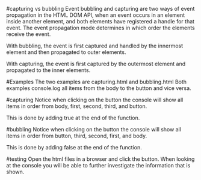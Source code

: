 #capturing vs bubbling
Event bubbling and capturing are two ways of event propagation in the HTML DOM API, when an event occurs in an element inside another element, and both elements have registered a handle for that event. The event propagation mode determines in which order the elements receive the event.

With bubbling, the event is first captured and handled by the innermost element and then propagated to outer elements.

With capturing, the event is first captured by the outermost element and propagated to the inner elements.

#Examples
The two examples are capturing.html and bubbling.html
Both examples console.log all items from the body to the button and vice versa.

#capturing
Notice when clicking on the button the console will show all items in order from body, first, second, third, and button.

This is done by adding true at the end of the function.

#bubbling
Notice when clicking on the button the console will show all items in order from button, third, second, first, and body.

This is done by adding false at the end of the function.

#testing
Open the html files in a browser and click the button.  When looking at the console you will be able to further investigate the information that is shown.
